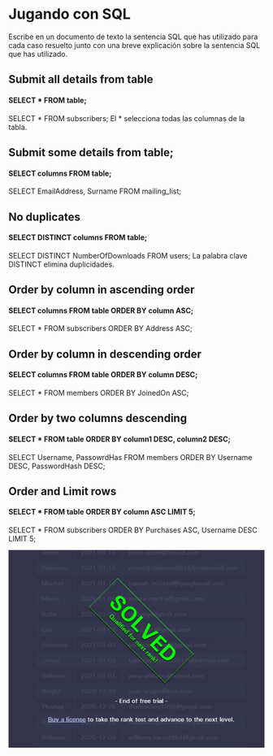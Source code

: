 # Jugando con SQL

Escribe en un documento de texto la sentencia SQL que has utilizado para cada caso resuelto junto con 
una breve explicación sobre la sentencia SQL que has utilizado.

## Submit all details from table
#### SELECT * FROM table;
SELECT * FROM subscribers;
El * selecciona todas las columnas de la tabla.

## Submit some details from table;
#### SELECT columns FROM table;
SELECT EmailAddress, Surname FROM mailing_list;

## No duplicates
#### SELECT DISTINCT columns FROM table;
SELECT DISTINCT NumberOfDownloads FROM users;
La palabra clave DISTINCT elimina duplicidades.

## Order by column in ascending order
#### SELECT columns FROM table ORDER BY column ASC;
SELECT * FROM subscribers ORDER BY Address ASC;

## Order by column in descending order
#### SELECT columns FROM table ORDER BY column DESC;
SELECT * FROM members ORDER BY JoinedOn ASC;

## Order by two columns descending
#### SELECT * FROM table ORDER BY column1 DESC, column2 DESC;
SELECT Username, PassowrdHas FROM members ORDER BY Username DESC, PasswordHash DESC;

## Order and Limit rows
#### SELECT * FROM table ORDER BY column ASC LIMIT 5;
SELECT * FROM subscribers ORDER BY Purchases ASC, Username DESC LIMIT 5;

![imagen_etl](end_trial.jpg)


